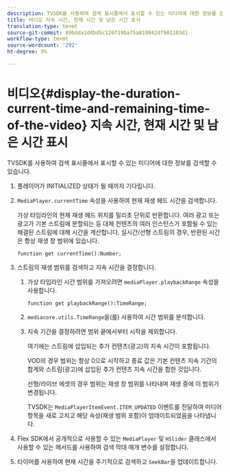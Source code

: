 ```yaml
---
description: TVSDK를 사용하여 검색 표시줄에서 표시할 수 있는 미디어에 대한 정보를 검색할 수 있습니다.
title: 비디오 지속 시간, 현재 시간 및 남은 시간 표시
translation-type: tm+mt
source-git-commit: 89bdda1d4bd5c126f19ba75a819942df901183d1
workflow-type: tm+mt
source-wordcount: '292'
ht-degree: 0%

---
```



# 비디오{#display-the-duration-current-time-and-remaining-time-of-the-video} 지속 시간, 현재 시간 및 남은 시간 표시

TVSDK를 사용하여 검색 표시줄에서 표시할 수 있는 미디어에 대한 정보를 검색할 수 있습니다.

1. 플레이어가 INITIALIZED 상태가 될 때까지 기다립니다.
1. `MediaPlayer.currentTime` 속성을 사용하여 현재 재생 헤드 시간을 검색합니다.

   가상 타임라인의 현재 재생 헤드 위치를 밀리초 단위로 반환합니다. 여러 광고 또는 광고가 기본 스트림에 분할되는 등 대체 컨텐츠의 여러 인스턴스가 포함될 수 있는 해결된 스트림에 대해 시간을 계산합니다. 실시간/선형 스트림의 경우, 반환된 시간은 항상 재생 창 범위에 있습니다.

   ```
   function get currentTime():Number;
   ```

1. 스트림의 재생 범위를 검색하고 지속 시간을 결정합니다.
   1. 가상 타임라인 시간 범위를 가져오려면 `mediaPlayer.playbackRange` 속성을 사용합니다.

      ```
      function get playbackRange():TimeRange;
      ```

   1. `mediacore.utils.TimeRange`을(를) 사용하여 시간 범위를 분석합니다.
   1. 지속 기간을 결정하려면 범위 끝에서부터 시작을 제외합니다.

      여기에는 스트림에 삽입되는 추가 컨텐츠(광고)의 지속 시간이 포함됩니다.

      VOD의 경우 범위는 항상 0으로 시작하고 종료 값은 기본 컨텐츠 지속 기간의 합계와 스트림(광고)에 삽입된 추가 컨텐츠 지속 시간을 합한 것입니다.

      선형/라이브 에셋의 경우 범위는 재생 창 범위를 나타내며 재생 중에 이 범위가 변경됩니다.

      TVSDK는 `MediaPlayerItemEvent.ITEM_UPDATED` 이벤트를 전달하여 미디어 항목을 새로 고치고 해당 속성(재생 범위 포함)이 업데이트되었음을 나타냅니다.

1. Flex SDK에서 공개적으로 사용할 수 있는 `MediaPlayer` 및 `HSlider` 클래스에서 사용할 수 있는 메서드를 사용하여 검색 막대 매개 변수를 설정합니다.

1. 타이머를 사용하여 현재 시간을 주기적으로 검색하고 `SeekBar`을 업데이트합니다.
